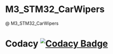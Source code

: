 # M3_STM32_CarWipers

@ M3_STM32_CarWipers

# Codacy [![Codacy Badge](https://app.codacy.com/project/badge/Grade/d1481f91746a4da0b20130d84d2ef230)](https://www.codacy.com/gh/pradeeppisini/M3_STM32_CarWipers/dashboard?utm_source=github.com&amp;utm_medium=referral&amp;utm_content=pradeeppisini/M3_STM32_CarWipers&amp;utm_campaign=Badge_Grade)
